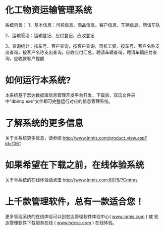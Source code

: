 # 化工物资运输管理系统

系统包含：
1、基本信息：司机信息、商品信息、客户信息、车辆信息、聘请车队

2、运输管理：运输登记、应付登记、应收登记

3、查询统计：按车号、客户查询，按客户查询，司机工资，按车号、客户名称支出查询，按客户名称支出查询，应收应付汇总，聘请车辆查询，聘请车辆应付查询，应收款客户提醒

# 如何运行本系统?

本系统基于宏达数据库信息管理开发平台开发，下载后，双击文件夹中"dbimp.exe"文件即可完整运行对应的信息管理系统。

# 了解系统的更多信息

关于本系统更多信息，请参阅:http://www.inmis.com/product_view.asp?id=1061

# 如果希望在下载之前，在线体验系统

关于本系统的在线体验请点击:http://www.inmis.com:8076/?Cmtms

# 上千款管理软件，总有一款适合您！

更多管理系统的在线体验可以到宏达管理软件体验中心( www.inmis.com ) 或 宏达管理软件下载服务在线 ( www.hdcsc.com ) 在线体验。

